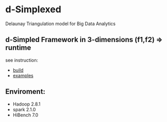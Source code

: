 # d-Simplexed
Delaunay Triangulation model for Big Data Analytics

## d-Simpled Framework in 3-dimensions (f1,f2) => runtime
see instruction: 
* [build](src/3d)
* [examples](src/3d/fixed-driver.py)

## Enviroment:
* Hadoop 2.8.1
* spark 2.1.0
* HiBench 7.0 
